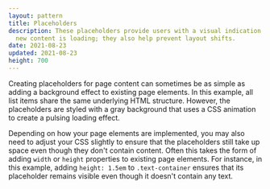 ```yaml
---
layout: pattern
title: Placeholders
description: These placeholders provide users with a visual indication that
  new content is loading; they also help prevent layout shifts.
date: 2021-08-23
updated: 2021-08-23
height: 700
---
```


Creating placeholders for page content can sometimes be as simple as adding a
background effect to existing page elements. In this example, all list items
share the same underlying HTML structure. However, the placeholders are styled
with a gray background that uses a CSS animation to create a pulsing loading
effect.

Depending on how your page elements are implemented, you may also need to adjust
your CSS slightly to ensure that the placeholders still take up space even
though they don't contain content. Often this takes the form of adding `width`
or `height` properties to existing page elements. For instance, in this example,
adding `height: 1.5em` to `.text-container` ensures that its placeholder remains
visible even though it doesn't contain any text.
